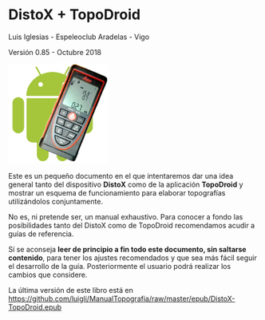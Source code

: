 
# DistoX + TopoDroid

Luis Iglesias - Espeleoclub Aradelas - Vigo

Versión 0.85 - Octubre 2018

<img height="200" width="200" alt="Imagen" src="img/topoDroidTransparente.png"/>

Este es un pequeño documento en el que intentaremos dar una idea general tanto del dispositivo **DistoX** como de la aplicación **TopoDroid** y mostrar un esquema de funcionamiento para elaborar topografías utilizándolos conjuntamente.

No es, ni pretende ser, un manual exhaustivo. Para conocer a fondo las posibilidades tanto del DistoX como de TopoDroid recomendamos acudir a guías de referencia.

Sí se aconseja **leer de principio a fin todo este documento, sin saltarse contenido**, para tener los ajustes recomendados y que sea más fácil seguir el desarrollo de la guía. Posteriormente el usuario podrá realizar los cambios que considere.

La última versión de este libro está en https://github.com/luigli/ManualTopografia/raw/master/epub/DistoX-TopoDroid.epub